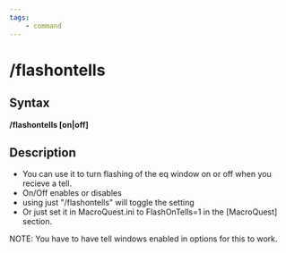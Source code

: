 ```yaml
---
tags:
    - command
---
```

# /flashontells

## Syntax

**/flashontells [on|off]**

## Description

* You can use it to turn flashing of the eq window on or off when you recieve a tell.
* On/Off enables or disables
* using just "/flashontells" will toggle the setting
* Or just set it in MacroQuest.ini to FlashOnTells=1 in the [MacroQuest] section.

NOTE: You have to have tell windows enabled in options for this to work.

